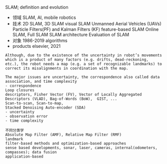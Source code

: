 SLAM; definition and evolution

- 领域
SLAM, AI, mobile robotics
- 技术
2D SLAM, 3D SLAM
visual SLAM
Unmanned Aerial Vehicles (UAVs)
Particle Filters(PF) and Kalman Filters (KF)
feature-based SLAM
Online SLAM, Full SLAM
SLAM architecture
Evaluation of SLAM
- 对象
1986-2019 algorithms
- products
elsevier, 2021
```
Although, due to the existence of the uncertainty in robot’s movements which is a product of many factors (e.g. drifts, dead-reckoning, etc.), the robot needs a map (e.g. a set of recognizable landmarks) to correct its misalignments in coordination with the map.
```
```
The major issues are uncertainty, the correspondence also called data association, and time complexity
- correspondence
Loop closures
descriptors, Fisher Vector (FV), Vector of Locally Aggregated Descriptors (VLAD), Bag-of-Words (BoW),  GIST, ...
Scan-to-scan, Scan-to-map, 
Stacked Denoising Auto-encoder (SDA)
- uncertainty
- observation error
- time complexity
```
```
不同分类学
Absolute Map Filter (AMF), Relative Map Filter (RMF)
landmark
filter-based methods and optimization-based approaches
sense based developments, sonar, laser, cameras, internal(odometers, compasses); data fusion
application-based 
```

